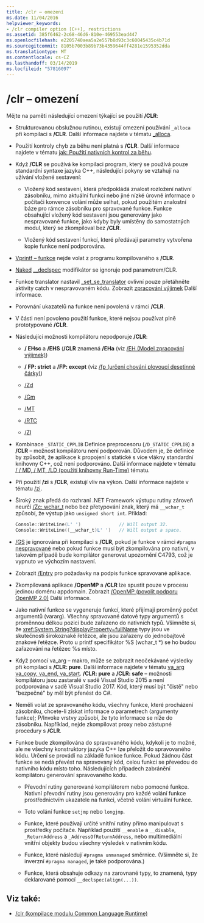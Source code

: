 ```yaml
---
title: /clr – omezení
ms.date: 11/04/2016
helpviewer_keywords:
- /clr compiler option [C++], restrictions
ms.assetid: 385f6462-2c68-46d6-810e-469553ead447
ms.openlocfilehash: e2205740aea5a2e557b8d93c3c60045435c4b71d
ms.sourcegitcommit: 8105b7003b89b73b4359644ff4281e1595352dda
ms.translationtype: MT
ms.contentlocale: cs-CZ
ms.lasthandoff: 03/14/2019
ms.locfileid: "57816097"
---
```

# <a name="clr-restrictions"></a>/clr – omezení

Mějte na paměti následující omezení týkající se použití **/CLR**:

- Strukturovanou obslužnou rutinou, existují omezení používání `_alloca` při kompilaci s **/CLR**. Další informace najdete v tématu [_alloca](../../c-runtime-library/reference/alloca.md).

- Použití kontroly chyb za běhu není platná s **/CLR**. Další informace najdete v tématu [jak: Použití nativních kontrol za běhu](/visualstudio/debugger/how-to-use-native-run-time-checks).

- Když **/CLR** se používá ke kompilaci program, který se používá pouze standardní syntaxe jazyka C++, následující pokyny se vztahují na užívání vložené sestavení:

  - Vložený kód sestavení, která předpokládá znalost rozložení nativní zásobníku, mimo aktuální funkci nebo jiné nízké úrovně informace o počítači konvence volání může selhat, pokud použitém znalostní báze pro rámce zásobníku pro spravované funkce. Funkce obsahující vložený kód sestavení jsou generovány jako nespravované funkce, jako kdyby byly umístěny do samostatných modul, který se zkompiloval bez **/CLR**.

  - Vložený kód sestavení funkcí, které předávají parametry vytvořena kopie funkce není podporována.

- [Vprintf – funkce](../../c-runtime-library/vprintf-functions.md) nejde volat z programu kompilovaného s **/CLR**.

- [Naked](../../cpp/naked-cpp.md) [__declspec](../../cpp/declspec.md) modifikátor se ignoruje pod parametrem/CLR.

- Funkce translator nastavil [_set_se_translator](../../c-runtime-library/reference/set-se-translator.md) ovlivní pouze přetáhněte aktivity catch v nespravovaném kódu. Zobrazit [zpracování výjimek](../../windows/exception-handling-cpp-component-extensions.md) Další informace.

- Porovnání ukazatelů na funkce není povolená v rámci **/CLR**.

- V části není povoleno použití funkce, které nejsou používat plně prototypované **/CLR**.

- Následující možnosti kompilátoru nepodporuje **/CLR**:

  - **/ EHsc** a **/EHS** (**/CLR** znamená **/EHa** (viz [/EH (Model zpracování výjimek)](eh-exception-handling-model.md))

  - **/ FP: strict** a **/FP: except** (viz [/fp (určení chování plovoucí desetinné čárky)](fp-specify-floating-point-behavior.md))

  - [/Zd](z7-zi-zi-debug-information-format.md)

  - [/Gm](gm-enable-minimal-rebuild.md)

  - [/MT](md-mt-ld-use-run-time-library.md)

  - [/RTC](rtc-run-time-error-checks.md)

  - [/ZI](z7-zi-zi-debug-information-format.md)

- Kombinace `_STATIC_CPPLIB` Definice preprocesoru (`/D_STATIC_CPPLIB`) a **/CLR** – možnost kompilátoru není podporován. Důvodem je, že definice by způsobit, že aplikace k propojení s statické s více vlákny standardní knihovny C++, což není podporováno. Další informace najdete v tématu [/ / MD, / MT, /LD (použití knihovny Run-Time)](md-mt-ld-use-run-time-library.md) tématu.

- Při použití **/zi** s **/CLR**, existují vliv na výkon. Další informace najdete v tématu [/zi](z7-zi-zi-debug-information-format.md).

- Široký znak předá do rozhraní .NET Framework výstupu rutiny zároveň neurčí [/Zc: wchar_t](zc-wchar-t-wchar-t-is-native-type.md) nebo bez přetypování znak, který má `__wchar_t` způsobí, že výstup jako `unsigned short int`. Příklad:

    ```cpp
    Console::WriteLine(L' ')              // Will output 32.
    Console::WriteLine((__wchar_t)L' ')   // Will output a space.
    ```

- [/GS](gs-buffer-security-check.md) je ignorována při kompilaci s **/CLR**, pokud je funkce v rámci `#pragma` [nespravované](../../preprocessor/managed-unmanaged.md) nebo pokud funkce musí být zkompilována pro nativní, v takovém případě bude kompilátor generovat upozornění C4793, což je vypnuto ve výchozím nastavení.

- Zobrazit [/Entry](entry-entry-point-symbol.md) pro požadavky na podpis funkce spravované aplikace.

- Zkompilovaná aplikace **/OpenMP** a **/CLR** lze spustit pouze v procesu jedinou doménu appdomain.  Zobrazit [/OpenMP (povolit podporu OpenMP 2.0)](openmp-enable-openmp-2-0-support.md) Další informace.

- Jako nativní funkce se vygeneruje funkcí, které přijímají proměnný počet argumentů (vararg). Všechny spravované datové typy argumentů s proměnnou délkou pozici bude zařazeno do nativních typů. Všimněte si, že <xref:System.String?displayProperty=fullName> typy jsou ve skutečnosti širokoznaké řetězce, ale jsou zařazeny do jednobajtové znakové řetězce. Proto u printf specifikátor %S (wchar_t *) se ho budou zařazování na řetězec %s místo.

- Když pomocí va_arg – makro, může se zobrazit neočekávané výsledky při kompilaci s **/CLR: pure**. Další informace najdete v tématu [va_arg va_copy, va_end, va_start](../../c-runtime-library/reference/va-arg-va-copy-va-end-va-start.md). **/CLR: pure** a **/CLR: safe** – možnosti kompilátoru jsou zastaralé v sadě Visual Studio 2015 a není podporována v sadě Visual Studio 2017. Kód, který musí být "čistě" nebo "bezpečné" by měl být přenést do C#.

- Neměli volat ze spravovaného kódu, všechny funkce, které procházení zásobníku, chcete-li získat informace o parametrech (argumenty funkce); P/Invoke vrstvy způsobí, že tyto informace se níže do zásobníku.  Například, nejde zkompilovat proxy nebo zástupné procedury s **/CLR**.

- Funkce bude zkompilována do spravovaného kódu, kdykoli je to možné, ale ne všechny konstruktory jazyka C++ lze přeložit do spravovaného kódu.  Určení se provádí na základě funkce funkce. Pokud žádnou část funkce se nedá převést na spravovaný kód, celou funkci se převedou do nativního kódu místo toho. Následujících případech zabránění kompilátoru generování spravovaného kódu.

  - Převodní rutiny generované kompilátorem nebo pomocné funkce. Nativní převodní rutiny jsou generovány pro každé volání funkce prostřednictvím ukazatele na funkci, včetně volání virtuální funkce.

  - Toto volání funkce `setjmp` nebo `longjmp`.

  - Funkce, které používají určité vnitřní rutiny přímo manipulovat s prostředky počítače. Například použití `__enable` a `__disable`, `_ReturnAddress` a `_AddressOfReturnAddress`, nebo multimediální vnitřní objekty budou všechny výsledek v nativním kódu.

  - Funkce, které následují `#pragma unmanaged` směrnice. (Všimněte si, že inverzní `#pragma managed`, je také podporována.)

  - Funkce, která obsahuje odkazy na zarovnané typy, to znamená, typy deklarované pomocí `__declspec(align(...))`.

## <a name="see-also"></a>Viz také:

- [/clr (kompilace modulu Common Language Runtime)](clr-common-language-runtime-compilation.md)
